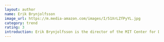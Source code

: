 ```yaml
---
layout: author
name: Erik Brynjolfsson
image_url: https://m.media-amazon.com/images/I/51XrLZfPyYL.jpg
category: trend
rating: 3
introduction: Erik Brynjolfsson is the director of the MIT Center for Digital Business and one of the most cited scholars in information systems and economics.
---
```

